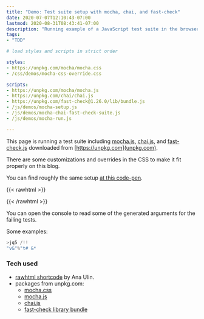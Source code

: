```yaml
---
title: "Demo: Test suite setup with mocha, chai, and fast-check"
date: 2020-07-07T12:10:43-07:00
lastmod: 2020-08-31T08:43:41-07:00
description: "Running example of a JavaScript test suite in the browser, using mocha, chai, and fast-check testing libraries"
tags:
- "TDD"

# load styles and scripts in strict order

styles: 
- https://unpkg.com/mocha/mocha.css
- /css/demos/mocha-css-override.css

scripts: 
- https://unpkg.com/mocha/mocha.js
- https://unpkg.com/chai/chai.js
- https://unpkg.com/fast-check@1.26.0/lib/bundle.js
- /js/demos/mocha-setup.js
- /js/demos/mocha-chai-fast-check-suite.js
- /js/demos/mocha-run.js

---
```


This page is running a test suite including [mocha.js](https://mochajs.org/), [chai.js](https://www.chaijs.com/), and [fast-check.js](https://github.com/dubzzz/fast-check/) downloaded from [https://unpkg.com](unpkg.com).

There are some customizations and overrides in the CSS to make it fit properly on this blog.

You can find roughly the same setup [at this code-pen](https://codepen.io/dfkaye/pen/XWXgQxZ).

{{< rawhtml >}}
<div id="fixture"></div>
<div id="mocha"></div>
{{< /rawhtml >}}

You can open the console to read some of the generated arguments for the failing tests.

Some examples:

```js
>jq5 /!!
"v&"%"t# &*
```

### Tech used

* [rawhtml shortcode](https://anaulin.org/blog/hugo-raw-html-shortcode/) by Ana Ulin.
* packages from unpkg.com:
	* [mocha.css](https://unpkg.com/mocha/mocha.css)
	* [mocha.js](https://unpkg.com/mocha/mocha.js)
	* [chai.js](https://unpkg.com/chai/chai.js)
	* [fast-check library bundle](https://unpkg.com/fast-check@*/lib/bundle.js)
